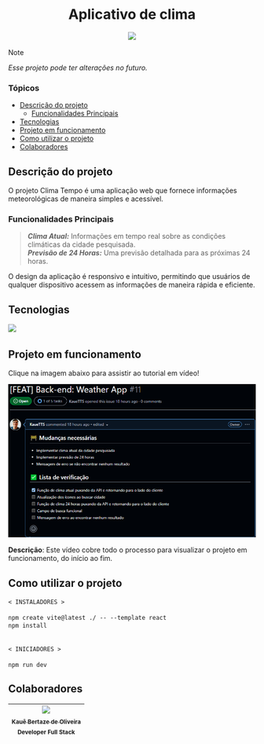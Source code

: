 <h1 align="center">Aplicativo de clima</h1>

<p align="center">
<img loading="lazy" src="http://img.shields.io/static/v1?label=STATUS&message=CONCLUIDO&color=green&style=for-the-badge"/>
</p>

> [!NOTE]
> *Esse projeto pode ter alterações no futuro.*

### Tópicos

- [Descrição do projeto](#descrição-do-projeto)
  - [Funcionalidades Principais](#funcionalidades-principais)
- [Tecnologias](#tecnologias)
- [Projeto em funcionamento](#projeto-em-funcionamento)
- [Como utilizar o projeto](#como-utilizar-o-projeto)
- [Colaboradores](#colaboradores)

## Descrição do projeto

O projeto Clima Tempo é uma aplicação web que fornece informações meteorológicas de maneira simples e acessível.

### Funcionalidades Principais
> ***Clima Atual:*** Informações em tempo real sobre as condições climáticas da cidade pesquisada. <br>
> ***Previsão de 24 Horas:*** Uma previsão detalhada para as próximas 24 horas.

O design da aplicação é responsivo e intuitivo, permitindo que usuários de qualquer dispositivo acessem as informações de maneira rápida e eficiente.

## Tecnologias

<div width="140px">
    <img src="https://skillicons.dev/icons?i=vscode,react,css,vite,nodejs" />
</div>

## Projeto em funcionamento

Clique na imagem abaixo para assistir ao tutorial em vídeo!

[![Assista ao tutorial](image.png "Como utilizar esse projeto na sua máquina")](semvideo.com)

**Descrição**: Este vídeo cobre todo o processo para visualizar o projeto em funcionamento, do início ao fim.

## Como utilizar o projeto

```
< INSTALADORES >

npm create vite@latest ./ -- --template react
npm install


< INICIADORES >

npm run dev

```

## Colaboradores

| [<img src="https://avatars.githubusercontent.com/u/69527468?v=4" width=115><br><sub>Kauê Bertaze de Oliveira</sub>](https://github.com/KaueTTS)<br><sub>Developer Full Stack</sub> |
| :---: